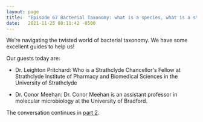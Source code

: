 ```yaml
---
layout: page
title:  "Episode 67 Bacterial Taxonomy: what is a species, what is a strain?"
date:   2021-11-25 08:11:42 -0500
---
```


We’re navigating the twisted world of bacterial taxonomy. We have some excellent guides to help us!

Our guests today are: 

* Dr. Leighton Pritchard: Who is a Strathclyde Chancellor's Fellow at Strathclyde Institute of Pharmacy and Biomedical Sciences in the University of Strathclyde

* Dr. Conor Meehan: Dr. Conor Meehan is an assistant professor in molecular microbiology at the University of Bradford.

The conversation continues in [part 2](/_posts/2021-11-25-67_bacterial_taxonomy_what_is.md).

